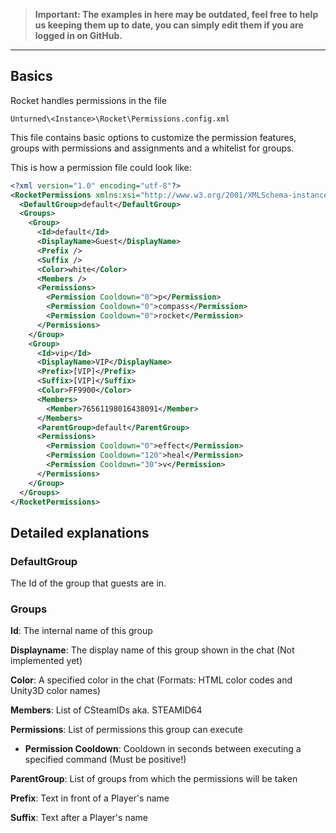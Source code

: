 > **Important: The examples in here may be outdated, feel free to help us keeping them up to date, you can simply edit them if you are logged in on GitHub.**

***
## Basics
Rocket handles permissions in the file 
```
Unturned\<Instance>\Rocket\Permissions.config.xml
```

This file contains basic options to customize the permission features, groups with permissions and assignments and a whitelist for groups.

This is how a permission file could look like:

```xml
<?xml version="1.0" encoding="utf-8"?>
<RocketPermissions xmlns:xsi="http://www.w3.org/2001/XMLSchema-instance" xmlns:xsd="http://www.w3.org/2001/XMLSchema">
  <DefaultGroup>default</DefaultGroup>
  <Groups>
    <Group>
      <Id>default</Id>
      <DisplayName>Guest</DisplayName>
      <Prefix />
      <Suffix />
      <Color>white</Color>
      <Members />
      <Permissions>
        <Permission Cooldown="0">p</Permission>
        <Permission Cooldown="0">compass</Permission>
        <Permission Cooldown="0">rocket</Permission>
      </Permissions>
    </Group>
    <Group>
      <Id>vip</Id>
      <DisplayName>VIP</DisplayName>
      <Prefix>[VIP]</Prefix>
      <Suffix>[VIP]</Suffix>
      <Color>FF9900</Color>
      <Members>
        <Member>76561198016438091</Member>
      </Members>
      <ParentGroup>default</ParentGroup>
      <Permissions>
        <Permission Cooldown="0">effect</Permission>
        <Permission Cooldown="120">heal</Permission>
        <Permission Cooldown="30">v</Permission>
      </Permissions>
    </Group>
  </Groups>
</RocketPermissions>
```

## Detailed explanations

### DefaultGroup
The Id of the group that guests are in.

### Groups
**Id**: The internal name of this group

**Displayname**: The display name of this group shown in the chat (Not implemented yet)

**Color**: A specified color in the chat (Formats: HTML color codes and Unity3D color names)

**Members**: List of CSteamIDs aka. STEAMID64

**Permissions**: List of permissions this group can execute

* **Permission Cooldown**: Cooldown in seconds between executing a specified command (Must be positive!)

**ParentGroup**: List of groups from which the permissions will be taken

**Prefix**: Text in front of a Player's name

**Suffix**: Text after a Player's name